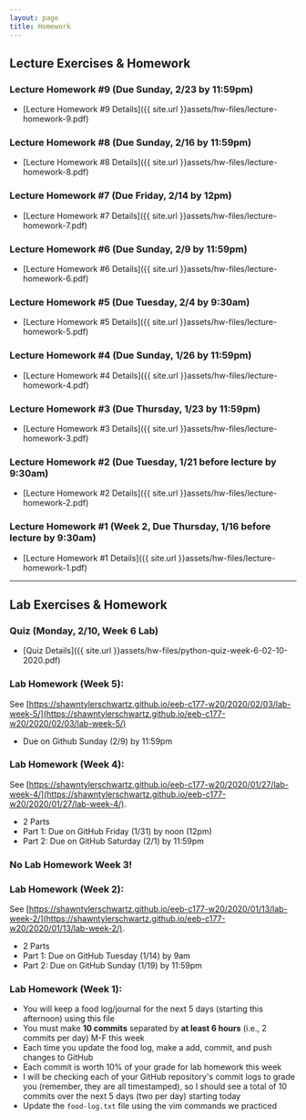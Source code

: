 ```yaml
---
layout: page
title: Homework
---
```


## Lecture Exercises & Homework
### Lecture Homework #9 (Due Sunday, 2/23 by 11:59pm)
 - [Lecture Homework #9 Details]({{ site.url }}assets/hw-files/lecture-homework-9.pdf)

### Lecture Homework #8 (Due Sunday, 2/16 by 11:59pm)
 - [Lecture Homework #8 Details]({{ site.url }}assets/hw-files/lecture-homework-8.pdf)

### Lecture Homework #7 (Due Friday, 2/14 by 12pm)
 - [Lecture Homework #7 Details]({{ site.url }}assets/hw-files/lecture-homework-7.pdf)
    
### Lecture Homework #6 (Due Sunday, 2/9 by 11:59pm)
- [Lecture Homework #6 Details]({{ site.url }}assets/hw-files/lecture-homework-6.pdf)

### Lecture Homework #5 (Due Tuesday, 2/4 by 9:30am)
- [Lecture Homework #5 Details]({{ site.url }}assets/hw-files/lecture-homework-5.pdf)

### Lecture Homework #4 (Due Sunday, 1/26 by 11:59pm)
- [Lecture Homework #4 Details]({{ site.url }}assets/hw-files/lecture-homework-4.pdf)

### Lecture Homework #3 (Due Thursday, 1/23 by 11:59pm)
- [Lecture Homework #3 Details]({{ site.url }}assets/hw-files/lecture-homework-3.pdf)

### Lecture Homework #2 (Due Tuesday, 1/21 before lecture by 9:30am)
- [Lecture Homework #2 Details]({{ site.url }}assets/hw-files/lecture-homework-2.pdf)

### Lecture Homework #1 (Week 2, Due Thursday, 1/16 before lecture by 9:30am)
- [Lecture Homework #1 Details]({{ site.url }}assets/hw-files/lecture-homework-1.pdf)

<hr />

## Lab Exercises & Homework
### Quiz (Monday, 2/10, Week 6 Lab)
 - [Quiz Details]({{ site.url }}assets/hw-files/python-quiz-week-6-02-10-2020.pdf)

### Lab Homework (Week 5):
See [https://shawntylerschwartz.github.io/eeb-c177-w20/2020/02/03/lab-week-5/](https://shawntylerschwartz.github.io/eeb-c177-w20/2020/02/03/lab-week-5/)
 - Due on Github Sunday (2/9) by 11:59pm

### Lab Homework (Week 4):
See [https://shawntylerschwartz.github.io/eeb-c177-w20/2020/01/27/lab-week-4/](https://shawntylerschwartz.github.io/eeb-c177-w20/2020/01/27/lab-week-4/).
 - 2 Parts
  - Part 1: Due on GitHub Friday (1/31) by noon (12pm)
  - Part 2: Due on GitHub Saturday (2/1) by 11:59pm

### No Lab Homework Week 3!

### Lab Homework (Week 2):
See [https://shawntylerschwartz.github.io/eeb-c177-w20/2020/01/13/lab-week-2/](https://shawntylerschwartz.github.io/eeb-c177-w20/2020/01/13/lab-week-2/).
 - 2 Parts
  - Part 1: Due on GitHub Tuesday (1/14) by 9am
  - Part 2: Due on GitHub Sunday (1/19) by 11:59pm

### Lab Homework (Week 1):
- You will keep a food log/journal for the next 5 days (starting this afternoon) using this file
- You must make **10 commits** separated by **at least 6 hours** (i.e., 2 commits per day) M-F this week
- Each time you update the food log, make a add, commit, and push changes to GitHub
- Each commit is worth 10% of your grade for lab homework this week
- I will be checking each of your GitHub repository's commit logs to grade you (remember, they are all timestamped), so I should see a total of 10 commits over the next 5 days (two per day) starting today
- Update the `food-log.txt` file using the vim commands we practiced